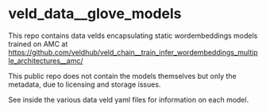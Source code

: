 # veld_data__glove_models

This repo contains data velds encapsulating static wordembeddings models trained on AMC at 
https://github.com/veldhub/veld_chain__train_infer_wordembeddings_multiple_architectures__amc/

This public repo does not contain the models themselves but only the metadata, due to licensing and
storage issues.

See inside the various data veld yaml files for information on each model.

